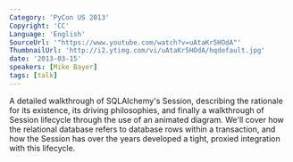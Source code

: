 ```yaml
---
Category: 'PyCon US 2013'
Copyright: 'CC'
Language: 'English'
SourceUrl: '"https://www.youtube.com/watch?v=uAtaKr5HOdA"'
ThumbnailUrl: 'http://i2.ytimg.com/vi/uAtaKr5HOdA/hqdefault.jpg'
date: '2013-03-15'
speakers: [Mike Bayer]
tags: [talk]
---
```

A detailed walkthrough of SQLAlchemy's Session, describing the rationale for its existence, its driving philosophies, and finally a walkthrough of Session lifecycle through the use of an animated diagram.  We'll cover how the relational database refers to database rows within a transaction, and how the Session has over the years developed a tight, proxied integration with this lifecycle.
